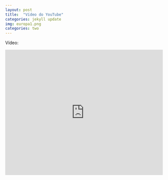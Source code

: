 ```yaml
---
layout: post
title:  "Vídeo do YouTube"
categories: jekyll update
img: europa1.png
categories: two
---
```


Vídeo:

<div class='embed-container'><iframe style="width: 100% !important; height: 400px" src='https://www.youtube.com/watch?v=6pCdn4i0uBg&t=1s' frameborder='0' allowfullscreen></iframe></div>
